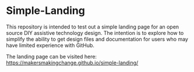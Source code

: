# Simple-Landing

This repository is intended to test out a simple landing page for an open source DIY assistive technology design. The intention is to explore how to simplify the ability to get design files and documentation for users who may have limited experience with GitHub.

The landing page can be visited here: https://makersmakingchange.github.io/simple-landing/
